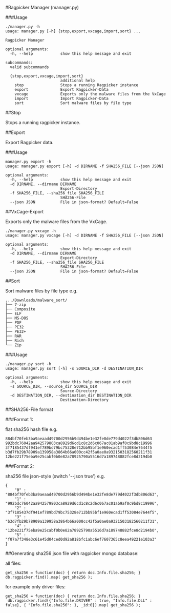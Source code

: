 #Ragpicker Manager (manager.py)

###Usage

```
./manager.py -h
usage: manager.py [-h] {stop,export,vxcage,import,sort} ...

Ragpicker Manager

optional arguments:
  -h, --help            show this help message and exit

subcommands:
  valid subcommands

  {stop,export,vxcage,import,sort}
                        additional help
    stop                Stops a running Ragpicker instance
    export              Export Ragpicker-Data
    vxcage              Exports only the malware files from the VxCage
    import              Import Ragpicker-Data
    sort                Sort malware files by file type
```

##Stop

Stops a running ragpicker instance.

##Export

Export Ragpicker data.

###Usage

```
manager.py export -h
usage: manager.py export [-h] -d DIRNAME -f SHA256_FILE [--json JSON]

optional arguments:
  -h, --help            show this help message and exit
  -d DIRNAME, --dirname DIRNAME
                        Export-Directory
  -f SHA256_FILE, --sha256_file SHA256_FILE
                        SHA256-File
  --json JSON           File in json-format? Default=False
```

##VxCage-Export

Exports only the malware files from the VxCage.

```
./manager.py vxcage -h
usage: manager.py vxcage [-h] -d DIRNAME -f SHA256_FILE [--json JSON]

optional arguments:
  -h, --help            show this help message and exit
  -d DIRNAME, --dirname DIRNAME
                        Export-Directory
  -f SHA256_FILE, --sha256_file SHA256_FILE
                        SHA256-File
  --json JSON           File in json-format? Default=False
```

##Sort

Sort malware files by file type e.g.

```
.../Downloads/malware_sort/
├── 7-zip
├── Composite
├── ELF
├── MS-DOS
├── PDF
├── PE32
├── PE32+
├── RAR
├── Rich
└── Zip
```

###Usage

```
./manager.py sort -h
usage: manager.py sort [-h] -s SOURCE_DIR -d DESTINATION_DIR

optional arguments:
  -h, --help            show this help message and exit
  -s SOURCE_DIR, --source_dir SOURCE_DIR
                        Source-Directory
  -d DESTINATION_DIR, --destination_dir DESTINATION_DIR
                        Destination-Directory
```

##SHA256-File format

###Format 1:

flat sha256 hash file e.g.

```
884bf70feb3ba9aeaad49700d2956b9d494be1e32fe8de779d4022f3db806d63
992bdc76042aa942579803ca8929d6cd1c8c2d6c067ac01ab9af0c9bd8c19996
3f7185437df941ef789bd79bc75328e712bb95bf1e960ecad1ff53084e7644f5
b3d7fb29b78909a139958a3864b66a000cc42f5a0ae0a9321503182560211f31
12be221f75eba9e25cabf0b0e82a78925790a5516d7a189748882fce8d2194b0
```

###Format 2:

sha256 file json-style (switch '--json true') e.g.

```
{
    "0" : "884bf70feb3ba9aeaad49700d2956b9d494be1e32fe8de779d4022f3db806d63",
    "1" : "992bdc76042aa942579803ca8929d6cd1c8c2d6c067ac01ab9af0c9bd8c19996",
    "2" : "3f7185437df941ef789bd79bc75328e712bb95bf1e960ecad1ff53084e7644f5",
    "3" : "b3d7fb29b78909a139958a3864b66a000cc42f5a0ae0a9321503182560211f31",
    "4" : "12be221f75eba9e25cabf0b0e82a78925790a5516d7a189748882fce8d2194b0",
    "5" : "f07a7f348e3c61e45d04ced0d92a818bfc1abc6ef7607365c8eea49221e103a3"
}
```

##Generating sha256 json file with ragpicker mongo database:

all files:

```
get_sha256 = function(doc) { return doc.Info.file.sha256; }
db.ragpicker.find().map( get_sha256 );
```

for example only driver files:

```
get_sha256 = function(doc) { return doc.Info.file.sha256; }
 db.ragpicker.find({"Info.file.DRIVER" : true, "Info.file.DLL" : false}, { "Info.file.sha256": 1, _id:0}).map( get_sha256 );
```